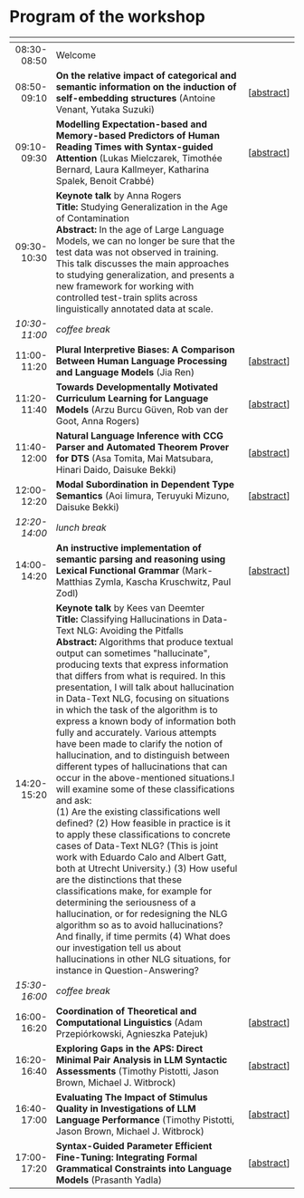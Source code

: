 # Program of the workshop


| <!-- -->    | <!-- -->    | <!-- -->    |
|--:|:--|--|
| 08:30-08:50 | Welcome  |
| 08:50-09:10 | **On the relative impact of categorical and semantic information on the induction of self-embedding structures** (Antoine Venant, Yutaka Suzuki) |[[abstract](/papers#on-the-relative-impact-of-categorical-and-semantic-information-on-the-induction-of-self-embedding-structures)] |
| 09:10-09:30 | **Modelling Expectation-based and Memory-based Predictors of Human Reading Times with Syntax-guided Attention** (Lukas Mielczarek, Timothée Bernard, Laura Kallmeyer, Katharina Spalek, Benoit Crabbé) | [[abstract](/papers#modelling-expectation-based-and-memory-based-predictors-of-human-reading-times-with-syntax-guided-attention)]
| 09:30-10:30 | **Keynote talk** by Anna Rogers <br> **Title:** Studying Generalization in the Age of Contamination <br> **Abstract:** In the age of Large Language Models, we can no longer be sure that the test data was not observed in training. This talk discusses the main approaches to studying generalization, and presents a new framework for working with controlled test-train splits across linguistically annotated data at scale. |
| *10:30-11:00* | *coffee break*|
| 11:00-11:20 |  **Plural Interpretive Biases: A Comparison Between Human Language Processing and Language Models** (Jia Ren) | [[abstract](/papers#plural-interpretive-biases-a-comparison-between-human-language-processing-and-language-models)]
| 11:20-11:40 | **Towards Developmentally Motivated Curriculum Learning for Language Models** (Arzu Burcu Güven, Rob van der Goot, Anna Rogers) | [[abstract](/papers#towards-developmentally-motivated-curriculum-learning-for-language-models)]
| 11:40-12:00 | **Natural Language Inference with CCG Parser and Automated Theorem Prover for DTS** (Asa Tomita, Mai Matsubara, Hinari Daido, Daisuke Bekki) | [[abstract](/papers#natural-language-inference-with-ccg-parser-and-automated-theorem-prover-for-dts)]
| 12:00-12:20 |  **Modal Subordination in Dependent Type Semantics** (Aoi Iimura, Teruyuki Mizuno, Daisuke Bekki) |[[abstract](/papers#)]
| *12:20-14:00* | *lunch break*
| 14:00-14:20 | **An instructive implementation of semantic parsing and reasoning using Lexical Functional Grammar** (Mark-Matthias Zymla, Kascha Kruschwitz, Paul Zodl) | [[abstract](/papers#an-instructive-implementation-of-semantic-parsing-and-reasoning-using-lexical-functional-grammar)]
| 14:20-15:20 | **Keynote talk** by Kees van Deemter  <br> **Title:** Classifying Hallucinations in Data-Text NLG: Avoiding the Pitfalls  <br> **Abstract:** Algorithms that produce textual output can sometimes "hallucinate", producing texts that express information that differs from what is required. In this presentation, I will talk about hallucination in Data-Text NLG, focusing on situations in which the task of the algorithm is to express a known body of information both fully and accurately. Various attempts have been made to clarify the notion of hallucination, and to distinguish between different types of hallucinations that can occur in the above-mentioned situations.I will examine some of these classifications and ask: <br> (1) Are the existing classifications well defined? (2) How feasible in practice is it to apply these classifications to concrete cases of Data-Text NLG? (This is joint work with Eduardo Calo and Albert Gatt, both at Utrecht University.) (3) How useful are the distinctions that these classifications make, for example for determining the seriousness of a hallucination, or for redesigning the NLG algorithm so as to avoid hallucinations? And finally, if time permits (4) What does our investigation tell us about hallucinations in other NLG situations, for instance in Question-Answering?
| *15:30-16:00* | *coffee break*
| 16:00-16:20 | **Coordination of Theoretical and Computational Linguistics** (Adam Przepiórkowski, Agnieszka Patejuk) | [[abstract](/papers#coordination-of-theoretical-and-computational-linguistics)]
| 16:20-16:40 | **Exploring Gaps in the APS: Direct Minimal Pair Analysis in LLM Syntactic Assessments** (Timothy Pistotti, Jason Brown, Michael J. Witbrock) | [[abstract](/papers#exploring-gaps-in-the-aps-direct-minimal-pair-analysis-in-llm-syntactic-assessments)]
| 16:40-17:00 | **Evaluating The Impact of Stimulus Quality in Investigations of LLM Language Performance** (Timothy Pistotti, Jason Brown, Michael J. Witbrock) | [[abstract](/papers#evaluating-the-impact-of-stimulus-quality-in-investigations-of-llm-language-performance)]
| 17:00-17:20 | **Syntax-Guided Parameter Efficient Fine-Tuning: Integrating Formal Grammatical Constraints into Language Models** (Prasanth Yadla) | [[abstract](/papers#syntax-guided-parameter-efficient-fine-tuning-integrating-formal-grammatical-constraints-into-language-models)]

